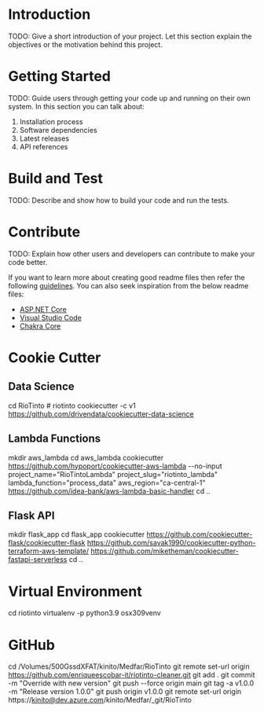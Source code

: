 # Introduction 
TODO: Give a short introduction of your project. Let this section explain the objectives or the motivation behind this project. 

# Getting Started
TODO: Guide users through getting your code up and running on their own system. In this section you can talk about:
1.	Installation process
2.	Software dependencies
3.	Latest releases
4.	API references

# Build and Test
TODO: Describe and show how to build your code and run the tests. 

# Contribute
TODO: Explain how other users and developers can contribute to make your code better. 

If you want to learn more about creating good readme files then refer the following [guidelines](https://docs.microsoft.com/en-us/azure/devops/repos/git/create-a-readme?view=azure-devops). You can also seek inspiration from the below readme files:
- [ASP.NET Core](https://github.com/aspnet/Home)
- [Visual Studio Code](https://github.com/Microsoft/vscode)
- [Chakra Core](https://github.com/Microsoft/ChakraCore)

# Cookie Cutter

## Data Science

cd RioTinto # riotinto
cookiecutter -c v1 https://github.com/drivendata/cookiecutter-data-science

## Lambda Functions

mkdir aws_lambda
cd aws_lambda
cookiecutter https://github.com/hypoport/cookiecutter-aws-lambda --no-input \
    project_name="RioTintoLambda" project_slug="riotinto_lambda" \
    lambda_function="process_data" aws_region="ca-central-1"
https://github.com/idea-bank/aws-lambda-basic-handler
cd ..

## Flask API

mkdir flask_app
cd flask_app
cookiecutter https://github.com/cookiecutter-flask/cookiecutter-flask
https://github.com/savak1990/cookiecutter-python-terraform-aws-template/
https://github.com/miketheman/cookiecutter-fastapi-serverless
cd ..

# Virtual Environment

cd riotinto
virtualenv -p python3.9 osx309venv

# GitHub

cd /Volumes/500GssdXFAT/kinito/Medfar/RioTinto
git remote set-url origin https://github.com/enriqueescobar-it/riotinto-cleaner.git
git add .
git commit -m "Override with new version"
git push --force origin main
git tag -a v1.0.0 -m "Release version 1.0.0"
git push origin v1.0.0
git remote set-url origin https://kinito@dev.azure.com/kinito/Medfar/_git/RioTinto
